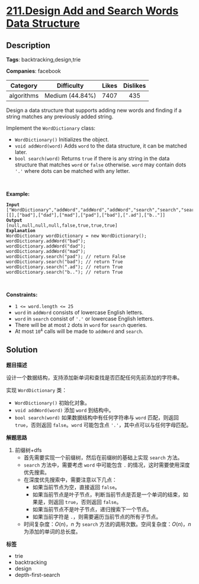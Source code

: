 # [211.Design Add and Search Words Data Structure](https://leetcode.com/problems/design-add-and-search-words-data-structure/description/)

## Description

**Tags**: backtracking,design,trie

**Companies**: facebook

|  Category  |   Difficulty    | Likes | Dislikes |
| :--------: | :-------------: | :---: | :------: |
| algorithms | Medium (44.84%) | 7407  |   435    |


<p>Design a data structure that supports adding new words and finding if a string matches any previously added string.</p>
<p>Implement the <code>WordDictionary</code> class:</p>
<ul>
  <li><code>WordDictionary()</code>&nbsp;Initializes the object.</li>
  <li><code>void addWord(word)</code> Adds <code>word</code> to the data structure, it can be matched later.</li>
  <li><code>bool search(word)</code>&nbsp;Returns <code>true</code> if there is any string in the data structure that matches <code>word</code>&nbsp;or <code>false</code> otherwise. <code>word</code> may contain dots <code>&#39;.&#39;</code> where dots can be matched with any letter.</li>
</ul>
<p>&nbsp;</p>
<p><strong class="example">Example:</strong></p>
<pre><code><strong>Input</strong>
[&quot;WordDictionary&quot;,&quot;addWord&quot;,&quot;addWord&quot;,&quot;addWord&quot;,&quot;search&quot;,&quot;search&quot;,&quot;search&quot;,&quot;search&quot;]
[[],[&quot;bad&quot;],[&quot;dad&quot;],[&quot;mad&quot;],[&quot;pad&quot;],[&quot;bad&quot;],[&quot;.ad&quot;],[&quot;b..&quot;]]
<strong>Output</strong>
[null,null,null,null,false,true,true,true]
<strong>Explanation</strong>
WordDictionary wordDictionary = new WordDictionary();
wordDictionary.addWord(&quot;bad&quot;);
wordDictionary.addWord(&quot;dad&quot;);
wordDictionary.addWord(&quot;mad&quot;);
wordDictionary.search(&quot;pad&quot;); // return False
wordDictionary.search(&quot;bad&quot;); // return True
wordDictionary.search(&quot;.ad&quot;); // return True
wordDictionary.search(&quot;b..&quot;); // return True</code></pre>
<p>&nbsp;</p>
<p><strong>Constraints:</strong></p>
<ul>
  <li><code>1 &lt;= word.length &lt;= 25</code></li>
  <li><code>word</code> in <code>addWord</code> consists of lowercase English letters.</li>
  <li><code>word</code> in <code>search</code> consist of <code>&#39;.&#39;</code> or lowercase English letters.</li>
  <li>There will be at most <code>2</code> dots in <code>word</code> for <code>search</code> queries.</li>
  <li>At most <code>10<sup>4</sup></code> calls will be made to <code>addWord</code> and <code>search</code>.</li>
</ul>

## Solution

**题目描述**

设计一个数据结构，支持添加新单词和查找是否匹配任何先前添加的字符串。

实现 `WordDictionary` 类：

- `WordDictionary()` 初始化对象。
- `void addWord(word)` 添加 `word` 到结构中。
- `bool search(word)` 如果数据结构中有任何字符串与 `word` 匹配，则返回 `true`，否则返回 `false`。`word` 可能包含点 `'.'`，其中点可以与任何字母匹配。

**解题思路**

1. 前缀树+dfs
   - 首先需要实现一个前缀树，然后在前缀树的基础上实现 `search` 方法。
   - `search` 方法中，需要考虑 `word` 中可能包含 `.` 的情况，这时需要使用深度优先搜索。
   - 在深度优先搜索中，需要注意以下几点：
     - 如果当前节点为空，直接返回 `false`。
     - 如果当前节点是叶子节点，判断当前节点是否是一个单词的结束，如果是，则返回 `true`，否则返回 `false`。
     - 如果当前节点不是叶子节点，递归搜索下一个节点。
     - 如果当前字符是 `.`，则需要遍历当前节点的所有子节点。
   - 时间复杂度：$O(n)$，$n$ 为 `search` 方法的调用次数。空间复杂度：$O(n)$，$n$ 为添加的单词的总长度。

**标签**

- trie
- backtracking
- design
- depth-first-search
